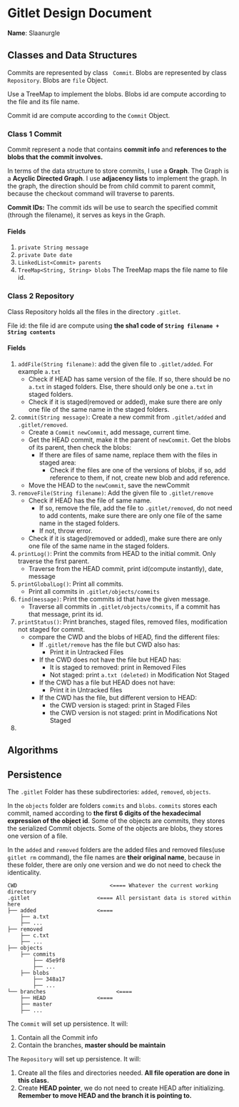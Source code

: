 # Gitlet Design Document

**Name**: Slaanurgle

## Classes and Data Structures

Commits are represented by class ` Commit`. Blobs are represented by class `Repository`. Blobs are `file` Object.

Use a TreeMap to implement the blobs. Blobs id are compute according to the file and its file name.

Commit id are compute according to the `Commit` Object.

### Class 1 Commit

Commit represent a node that contains **commit info** and **references to the blobs that the commit involves.**

In terms of the data structure to store commits, I use a **Graph**.  The Graph is a **Acyclic Directed Graph**. I use **adjacency lists** to implement the graph. In the graph, the direction should be from   child commit to parent commit, because the checkout command will traverse to parents.

**Commit IDs:** The commit ids will be use to search the specified commit (through the filename), it serves as keys in the Graph. 

#### Fields

1. `private String message`
2. `private Date date`
3. `LinkedList<Commit> parents`
4. `TreeMap<String, String> blobs` The TreeMap maps the file name to file id.

### Class 2 Repository

Class Repository holds all the files in the directory `.gitlet`.

File id: the file id are compute using **the sha1 code of `String filename + String contents`**

#### Fields

1. `addFile(String filename)`: add the given file to `.gitlet/added`. For example `a.txt`
   - Check if HEAD has same version of the file. If so, there should be no `a.txt` in staged folders. Else, there should only be one `a.txt` in staged folders.
   - Check if it is staged(removed or added),  make sure there are only one file of the same name in the staged folders.
2. `commit(String message)`: Create a new commit from `.gitlet/added` and `.gitlet/removed`.
   - Create a `Commit newCommit`, add message, current time.
   - Get the HEAD commit, make it the parent of `newCommit`. Get the blobs of its parent, then check the blobs:
     - If there are files of same name, replace them with the files in staged area:
       - Check if the files are one of the versions of blobs, if so, add reference to them, if not, create new blob and add reference.
   - Move the HEAD to the `newCommit`, save the newCommit
3. `removeFile(String filename)`: Add the given file to `.gitlet/remove` 
   - Check if HEAD has the file of same name.
     - If so, remove the file, add the file to `.gitlet/removed`, do not need to add contents, make sure there are only one file of the same name in the staged folders.
     - If not, throw error.
   - Check if it is staged(removed or added),  make sure there are only one file of the same name in the staged folders.
4. `printLog()`: Print the commits from HEAD to the initial commit. Only traverse the first parent.
   - Traverse from the HEAD commit, print id(compute instantly), date, message
5. `printGlobalLog()`: Print all commits. 
   - Print all commits in `.gitlet/objects/commits`
6. `find(message)`:  Print the commits id that have the given message.
   - Traverse all commits in `.gitlet/objects/commits`, if a commit has that message, print its id.
7. `printStatus()`: Print branches, staged files, removed files, modification not staged for commit.
   - compare the CWD and the blobs of HEAD, find the different files:
     - If `.gitlet/remove` has the file but CWD also has:
       - Print it in Untracked Files
     - If the CWD does not have the file but HEAD has:
       - It is staged to removed: print in Removed Files
       - Not staged: print `a.txt (deleted)` in Modification Not Staged
     - If the CWD has a file but HEAD does not have:
       - Print it in Untracked files
     - If the CWD has the file, but different version to HEAD:
       - the CWD version is staged: print in Staged Files
       - the CWD version is not staged: print in Modifications Not Staged
8. 


## Algorithms

## Persistence

The `.gitlet` Folder has these subdirectories: `added`, `removed`, `objects`. 

 In the `objects` folder are folders `commits` and `blobs`. `commits` stores each commit, named according to **the first 6 digits of the hexadecimal expression of the object id**. Some of the objects are commits, they stores the serialized Commit objects. Some of the objects are blobs, they stores one version of a file.

In the `added` and `removed` folders are the added files and removed files(use `gitlet rm` command), the file names are **their original name**, because in these folder, there are only one version and we do not need to check the identicality.

```
CWD                             <==== Whatever the current working directory 
.gitlet                     <==== All persistant data is stored within here
├── added                   <====
    ├── a.txt
    ├── ...
├── removed 
    ├── c.txt
    ├── ...
├── objects
	├── commits
        ├── 45e9f8
        ├── ...
    ├── blobs
        ├── 348a17
        ├── ...
└── branches                      <==== 
    ├── HEAD                <==== 
    ├── master				
    ├── ...
```

The `Commit` will set up persistence. It will:

1. Contain all the Commit info
2. Contain the branches, **master should be maintain**

The `Repository` will set up persistence. It will: 

1. Create all the files and directories needed. **All file operation are done in this class.**
2. Create **HEAD pointer**, we do not need to create HEAD after initializing. **Remember to move HEAD and the branch it is pointing to.**
